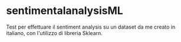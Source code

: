 # sentimentalanalysisML
Test per effettuare il sentiment analysis su un dataset da me creato in italiano, con l'utilizzo di libreria Sklearn.
